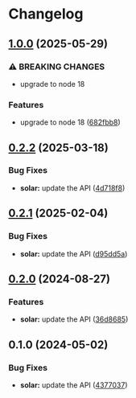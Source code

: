 # Changelog

## [1.0.0](https://github.com/googleapis/google-api-nodejs-client/compare/solar-v0.2.2...solar-v1.0.0) (2025-05-29)


### ⚠ BREAKING CHANGES

* upgrade to node 18

### Features

* upgrade to node 18 ([682fbb8](https://github.com/googleapis/google-api-nodejs-client/commit/682fbb869189ae92b3e9a194d37d0548af0c1f92))

## [0.2.2](https://github.com/googleapis/google-api-nodejs-client/compare/solar-v0.2.1...solar-v0.2.2) (2025-03-18)


### Bug Fixes

* **solar:** update the API ([4d718f8](https://github.com/googleapis/google-api-nodejs-client/commit/4d718f85abc0dfa13a894c8b10c31a34b64bbaa6))

## [0.2.1](https://github.com/googleapis/google-api-nodejs-client/compare/solar-v0.2.0...solar-v0.2.1) (2025-02-04)


### Bug Fixes

* **solar:** update the API ([d95dd5a](https://github.com/googleapis/google-api-nodejs-client/commit/d95dd5aca06932cd333dd167c835773b6b383f13))

## [0.2.0](https://github.com/googleapis/google-api-nodejs-client/compare/solar-v0.1.0...solar-v0.2.0) (2024-08-27)


### Features

* **solar:** update the API ([36d8685](https://github.com/googleapis/google-api-nodejs-client/commit/36d868518c22daaf01b43b26d4ec4dc6e5666e90))

## 0.1.0 (2024-05-02)


### Bug Fixes

* **solar:** update the API ([4377037](https://github.com/googleapis/google-api-nodejs-client/commit/4377037197348f7908f9c0a5937d2acd938ba2e5))
